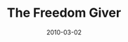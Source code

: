 ---
layout: media
category: media
series: "Free"
title: "The Freedom Giver"
date: 2010-03-02
description: "Brian Tome discusses the Freedom Giver and how he fights for our freedom."
video: "https://s3.amazonaws.com/crossroadsvideomessages/Free2.mp4"
video-poster: "https://www.crossroads.net/uploadedfiles/Free2-still.jpg"
---